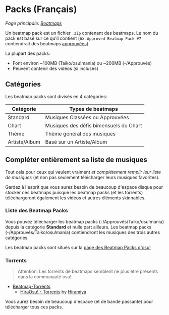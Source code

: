 # Packs (Français)

_Page principale: [Beatmaps](/wiki/Beatmaps)_

Un beatmap pack est un fichier `.zip` contenant des beatmaps. Le nom du pack est basé sur ce qu'il contient (ex: `Approved Beatmap Pack #7` contiendrait des beatmaps [approuvées](/wiki/approved)).

La plupart des packs:

- Font environ ~100MB (Taiko/osu!mania) ou ~200MB (-/Approuvés)
- Peuvent contenir des vidéos (si incluses)

## Catégories

Les beatmap packs sont divisés en 4 catégories:

| Catégorie     | Types de beatmaps                      |
| ------------- | -------------------------------------- |
| Standard      | Musiques Classées ou Approuvées        |
| Chart         | Musiques des défis bimensuels du Chart |
| Thème         | Thème général des musiques             |
| Artiste/Album | Basé sur un Artiste/Album              |

## Compléter entièrement sa liste de musiques

Tout cela pour ceux qui veulent vraiment *et complétement remplir leur liste de musiques* (et non pas seulement télécharger leurs musiques favorites).

Gardez à l'esprit que vous aurez besoin de beaucoup d'espace disque pour stocker ces beatmaps puisque les beatmap packs (et les torrents) téléchargeront également les vidéos et autres éléments skinnables.

### Liste des Beatmap Packs

Vous pouvez télécharger les beatmap packs (-/Approuvés/Taiko/osu!mania) depuis la catégorie **Standard** et nulle part ailleurs. Les beatmap packs (-/Approuvés/Taiko/osu!mania) contiendront les musiques des trois autres catégories.

Les beatmap packs sont situés sur la [page des Beatmap Packs d'osu!](https://osu.ppy.sh/beatmaps/packs)

### Torrents

> Attention: Les torrents de beatmaps semblent ne plus être présents dans la communauté osu!.

- [Beatmap-Torrents](https://osu.ppy.sh/forum/t/147478)
  - [HiraOsu! - Torrents](http://osu.hiramiya.me/torrents.htm) by [Hiramiya](https://osu.ppy.sh/u/1313441)

Vous aurez besoin de beaucoup d'espace (et de bande passante) pour télécharger tous ces packs.
